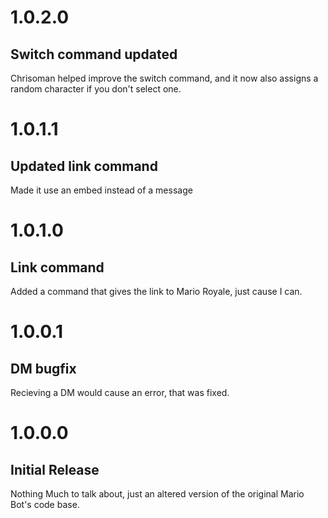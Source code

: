 # 1.0.2.0
## Switch command updated
Chrisoman helped improve the switch command, and it now also assigns a random character if you don't select one.

# 1.0.1.1
## Updated link command
Made it use an embed instead of a message

# 1.0.1.0
## Link command
Added a command that gives the link to Mario Royale, just cause I can.

# 1.0.0.1
## DM bugfix
Recieving a DM would cause an error, that was fixed.

# 1.0.0.0
## Initial Release
Nothing Much to talk about, just an altered version of the original Mario Bot's code base.